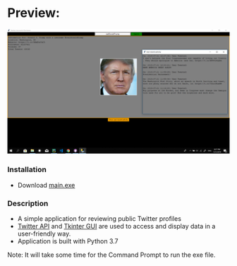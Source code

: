 # Preview:
![solid](./preview.png)

### Installation
- Download [main.exe](./main.exe)

### Description
- A simple application for reviewing public Twitter profiles
- [Twitter API](https://python-twitter.readthedocs.io/en/latest/installation.html) and [Tkinter GUI](https://wiki.python.org/moin/TkInter) are used to access and display data in a user-friendly way.  
- Application is built with Python 3.7

Note: It will take some time for the Command Prompt to run the exe file.
